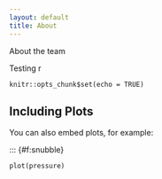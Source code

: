 ```yaml
---
layout: default
title: About
---
```


About the team

Testing r


```{r setup, include=FALSE}
knitr::opts_chunk$set(echo = TRUE)
```

## Including Plots

You can also embed plots, for example:

::: {#f:snubble}
```{r pressure, echo=FALSE}
plot(pressure)
```
